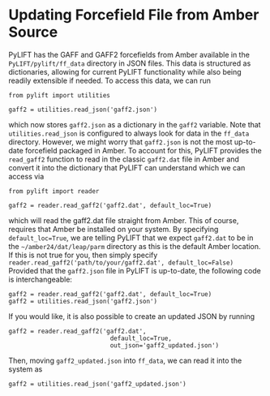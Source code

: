 # Updating Forcefield File from Amber Source
PyLIFT has the GAFF and GAFF2 forcefields from Amber available in the ```PyLIFT/pylift/ff_data``` directory in JSON files. This data is structured as dictionaries, allowing for current PyLIFT functionality while also being readily extensible if needed. To access this data, we can run
```
from pylift import utilities

gaff2 = utilities.read_json('gaff2.json')
```
which now stores ```gaff2.json``` as a dictionary in the ```gaff2``` variable. Note that ```utilities.read_json``` is configured to always look for data in the ```ff_data``` directory. However, we might worry that ```gaff2.json``` is not the most up-to-date forcefield packaged in Amber. To account for this, PyLIFT provides the ```read_gaff2``` function to read in the classic ```gaff2.dat``` file in Amber and convert it into the dictionary that PyLIFT can understand which we can access via
```
from pylift import reader

gaff2 = reader.read_gaff2('gaff2.dat', default_loc=True)
```
which will read the gaff2.dat file straight from Amber. This of course, requires that Amber be installed on your system. By specifying ```default_loc=True```, we are telling PyLIFT that we expect ```gaff2.dat``` to be in the ```~/amber24/dat/leap/parm``` directory as this is the default Amber location. If this is not true for you, then simply specify ```reader.read_gaff2('path/to/your/gaff2.dat', default_loc=False)``` Provided that the ```gaff2.json``` file in PyLIFT is up-to-date, the following code is interchangeable:

```
gaff2 = reader.read_gaff2('gaff2.dat', default_loc=True)
gaff2 = utilities.read_json('gaff2.json')
```
If you would like, it is also possible to create an updated JSON by running 

```
gaff2 = reader.read_gaff2('gaff2.dat',
                            default_loc=True, 
                            out_json='gaff2_updated.json')
```
Then, moving ```gaff2_updated.json``` into ```ff_data```, we can read it into the system as 
```
gaff2 = utilities.read_json('gaff2_updated.json')
```